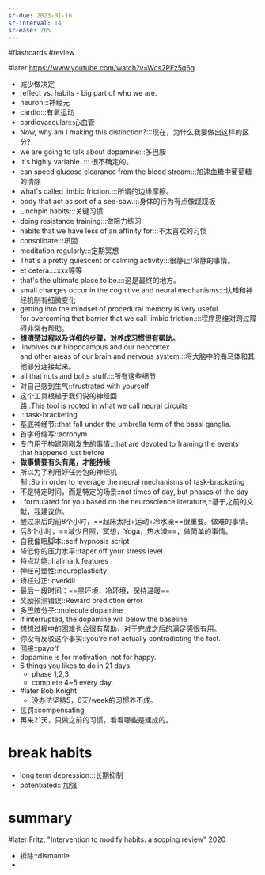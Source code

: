 ```yaml
---
sr-due: 2023-01-16
sr-interval: 14
sr-ease: 265
---
```


#flashcards 
#review

#later https://www.youtube.com/watch?v=Wcs2PFz5q6g
- 减少做决定
- reflect  vs. habits - big part of who we are.
- neuron:::神经元 <!--SR:!2023-01-05,6,245!2023-01-04,5,245-->
- cardio:::有氧运动 <!--SR:!2023-01-12,10,250!2023-01-10,8,225-->
- cardiovascular:::心血管 <!--SR:!2023-01-07,5,210!2023-01-03,1,185-->
- Now, why am I making this distinction?:::现在，为什么我要做出这样的区分? <!--SR:!2023-01-14,12,250!2023-01-09,7,225-->
- we are going to talk about dopamine:::多巴胺 <!--SR:!2023-01-13,11,250!2023-01-10,8,250-->
- It's highly variable. ::: 很不确定的。 <!--SR:!2023-01-05,6,245!2023-01-06,4,205-->
- can speed glucose clearance from the blood stream:::加速血糖中葡萄糖的清除 <!--SR:!2023-01-11,9,230!2023-01-11,9,225-->
- what's called limbic friction.:::所谓的边缘摩擦。 <!--SR:!2023-01-14,12,250!2023-01-07,5,205-->
- body that act as sort of a see-saw.:::身体的行为有点像跷跷板 <!--SR:!2023-01-04,5,245!2023-01-09,7,225-->
- Linchpin habits:::关键习惯 <!--SR:!2023-01-04,5,245!2023-01-03,1,185-->
- doing resistance training:::做阻力练习 <!--SR:!2023-01-10,8,250!2023-01-09,7,225-->
- habits that we have less of an affinity for:::不太喜欢的习惯 <!--SR:!2023-01-14,12,250!2023-01-03,1,165-->
- consolidate:::巩固 <!--SR:!2023-01-14,12,250!2023-01-15,13,265-->
- meditation regularly:::定期冥想 <!--SR:!2023-01-08,8,265!2023-01-07,5,225-->
- That's a pretty quiescent or calming activity:::很静止/冷静的事情。 <!--SR:!2023-01-04,5,245!2023-01-03,4,245-->
- et cetera.:::xxx等等 <!--SR:!2023-01-13,11,245!2023-01-10,8,225-->
- that's the ultimate place to be.:::这是最终的地方。 <!--SR:!2023-01-04,2,230!2023-01-07,5,225-->
- small changes occur in the cognitive and neural mechanisms:::认知和神经机制有细微变化 <!--SR:!2023-01-03,4,245!2023-01-06,4,205-->
- getting into the mindset of procedural memory is very useful for overcoming that barrier that we call limbic friction.:::程序思维对跨过障碍非常有帮助。 <!--SR:!2023-01-13,11,250!2023-01-03,4,245-->
- **想清楚过程以及详细的步骤，对养成习惯很有帮助。**
-  involves our hippocampus and our neocortex and other areas of our brain and nervous system:::将大脑中的海马体和其他部分连接起来。 <!--SR:!2023-01-08,6,210!2023-01-06,4,185-->
- all that nuts and bolts stuff.:::所有这些细节 <!--SR:!2023-01-15,13,265!2023-01-06,4,185-->
- 对自己感到生气::frustrated with yourself <!--SR:!2023-01-08,6,192-->
- 这个工具根植于我们说的神经回路::This tool is rooted in what we call neural circuits <!--SR:!2023-01-03,4,232-->
- :::task-bracketing <!--SR:!2023-01-07,8,252!2023-01-04,5,232-->
- 基底神经节::that fall under the umbrella term of the basal ganglia. <!--SR:!2023-01-03,1,192-->
- 首字母缩写::acronym <!--SR:!2023-01-05,3,172-->
- 专门用于构建刚刚发生的事情::that are devoted to framing the events that happened just before <!--SR:!2023-01-07,5,192-->
- **做事情要有头有尾，才能持续**
- 所以为了利用好任务包的神经机制::So in order to leverage the neural mechanisms of task-bracketing <!--SR:!2023-01-07,5,212-->
- 不是特定时间，而是特定的场景::not times of day, but phases of the day <!--SR:!2023-01-05,6,232-->
- I formulated for you based on the neuroscience literature,::基于之前的文献，我建议你。 <!--SR:!2023-01-04,5,232-->
- 醒过来后的前8个小时，==起床太阳+运动+冷水澡==很重要。做难的事情。
- 后8个小时，==减少日照，冥想，Yoga，热水澡==，做简单的事情。
- 自我催眠脚本::self hypnosis script <!--SR:!2023-01-05,3,172-->
- 降低你的压力水平::taper off your stress level <!--SR:!2023-01-07,5,192-->
- 特点功能::hallmark features <!--SR:!2023-01-03,1,152-->
- 神经可塑性::neuroplasticity <!--SR:!2023-01-03,1,192-->
- 矫枉过正::overkill <!--SR:!2023-01-14,12,232-->
- 最后一段时间：==黑环境，冷环境，保持温暖==
- 奖励预测错误::Reward prediction error <!--SR:!2023-01-04,5,232-->
- 多巴胺分子::molecule dopamine <!--SR:!2023-01-03,1,192-->
- if interrupted, the dopamine will below the baseline
- 想想过程中的困难也会很有帮助，对于完成之后的满足感很有用。
- 你没有反驳这个事实::you're not actually contradicting the fact. <!--SR:!2023-01-03,1,187-->
- 回报::payoff <!--SR:!2023-01-07,5,207-->
- dopamine is for motivation, not for happy.
- 6 things you likes to do in 21 days.
	- phase 1,2,3
	- complete 4~5 every day.
- #later Bob Knight
	- 没办法坚持5，6天/week的习惯养不成。
- 惩罚::compensating <!--SR:!2023-01-03,1,207-->
- 再来21天，只做之前的习惯，看看哪些是建成的。
# break habits
- long term depression:::长期抑制 <!--SR:!2023-01-10,8,227!2023-01-09,7,227-->
- potentiated:::加强 <!--SR:!2023-01-08,6,207!2023-01-03,1,207-->

# summary
#later Fritz: "Intervention to modify habits: a scoping review"      2020


- 拆除::dismantle <!--SR:!2023-01-03,1,167-->
- 


